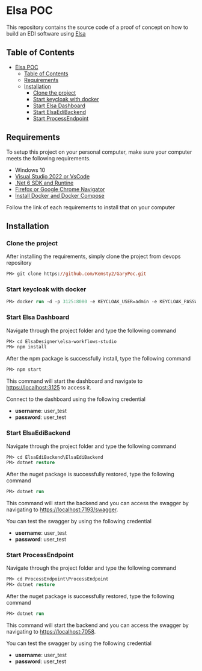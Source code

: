 # Elsa POC

This repository contains the source code of a proof of concept on how to build an EDI software using [Elsa](https://elsa-workflows.github.io/)

## Table of Contents

- [Elsa POC](#elsa-poc)
  - [Table of Contents](#table-of-contents)
  - [Requirements](#requirements)
  - [Installation](#installation)
    - [Clone the project](#clone-the-project)
    - [Start keycloak with docker](#start-keycloak-with-docker)
    - [Start Elsa Dashboard](#start-elsa-dashboard)
    - [Start ElsaEdiBackend](#start-elsaedibackend)
    - [Start ProcessEndpoint](#start-processendpoint)

## Requirements

To setup this project on your personal computer, make sure your computer meets the following requirements.

- Windows 10
- [Visual Studio 2022 or VsCode](https://visualstudio.microsoft.com/vs/)
- [.Net 6 SDK and Runtine](https://dotnet.microsoft.com/en-us/download/dotnet/6.0)
- [Firefox or Google Chrome Navigator](https://www.google.com/intl/fr/chrome/)
- [Install Docker and Docker Compose](https://docs.docker.com/desktop/install/windows-install/)

Follow the link of each requirements to install that on your computer

## Installation

### Clone the project

After installing the requirements, simply clone the project from devops repository

```ps
PM> git clone https://github.com/Kemsty2/GaryPoc.git
```

### Start keycloak with docker

```ps
PM> docker run -d -p 3125:8080 -e KEYCLOAK_USER=admin -e KEYCLOAK_PASSWORD=admin -e KEYCLOAK_IMPORT=/tmp/elsa-realm.json -v ./elsa-realm.json:/tmp/elsa-realm.json jboss/keycloak
```

### Start Elsa Dashboard

Navigate through the project folder and type the following command

```ps
PM> cd ElsaDesigner\elsa-workflows-studio
PM> npm install
```

After the npm package is successfully install, type the following command

```ps
PM> npm start
```

This command will start the dashboard and navigate to [https://localhost:3125](https://localhost:3125) to access it.

Connect to the dashboard using the following credential

- **username**: user_test
- **password**: user_test

### Start ElsaEdiBackend

Navigate through the project folder and type the following command

```ps
PM> cd ElsaEdiBackend\ElsaEdiBackend
PM> dotnet restore
```

After the nuget package is successfully restored, type the following command

```ps
PM> dotnet run
```

This command will start the backend and you can access the swagger by navigating to [https://localhost:7193/swagger](https://localhost:7193/swagger).

You can test the swagger by using the following credential

- **username**: user_test
- **password**: user_test
  
### Start ProcessEndpoint

Navigate through the project folder and type the following command

```ps
PM> cd ProcessEndpoint\ProcessEndpoint
PM> dotnet restore
```

After the nuget package is successfully restored, type the following command

```ps
PM> dotnet run
```

This command will start the backend and you can access the swagger by navigating to [https://localhost:7058](https://localhost:7058).

You can test the swagger by using the following credential

- **username**: user_test
- **password**: user_test
